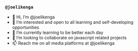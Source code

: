 ### `@joelikenga`
- 👋 Hi, I’m @joelikenga
- 👀 I’m interested and open to all learning and self-developing opportunities
- 🌱 I’m currently learning to be better each day
- 💞️ I’m looking to collaborate on javascript related projects
- 📫 Reach me on all media platforms at @joelikenga

<!---
joelikenga/joelikenga is a ✨ special ✨ repository because its `README.md` (this file) appears on your GitHub profile.
You can click the Preview link to take a look at your changes.
--->
